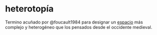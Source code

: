 # heterotopía

Termino acuñado por @foucault1984 para designar un [espacio](espacio.md) más complejo y heterogéneo que los pensados desde el occidente medieval.
